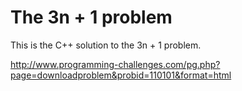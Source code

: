 # The 3n + 1 problem

This is the C++ solution to the 3n + 1 problem.

http://www.programming-challenges.com/pg.php?page=downloadproblem&probid=110101&format=html
